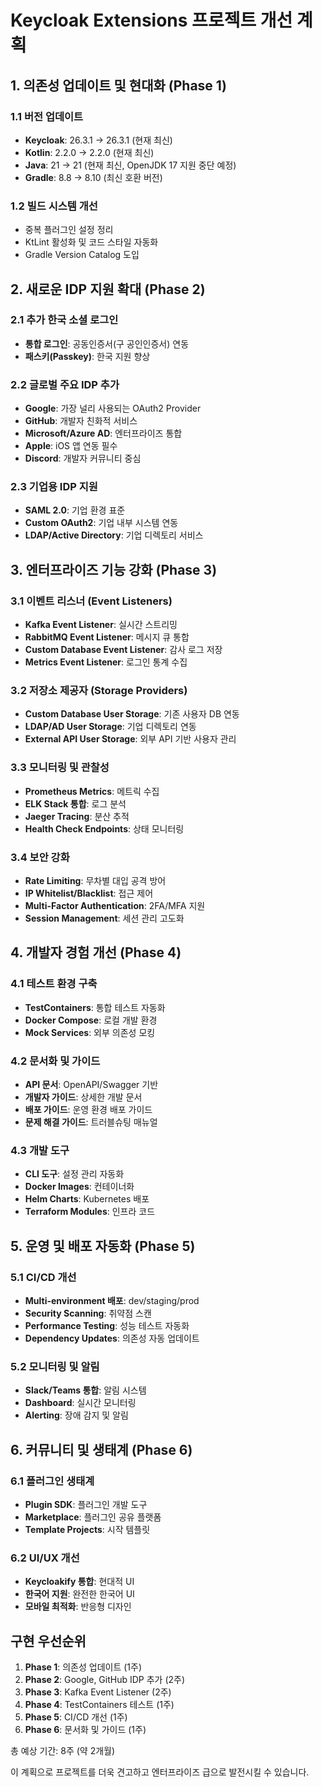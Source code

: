 # Keycloak Extensions 프로젝트 개선 계획

## 1. 의존성 업데이트 및 현대화 (Phase 1)

### 1.1 버전 업데이트
- **Keycloak**: 26.3.1 → 26.3.1 (현재 최신)
- **Kotlin**: 2.2.0 → 2.2.0 (현재 최신)
- **Java**: 21 → 21 (현재 최신, OpenJDK 17 지원 중단 예정)
- **Gradle**: 8.8 → 8.10 (최신 호환 버전)

### 1.2 빌드 시스템 개선
- 중복 플러그인 설정 정리
- KtLint 활성화 및 코드 스타일 자동화
- Gradle Version Catalog 도입

## 2. 새로운 IDP 지원 확대 (Phase 2)

### 2.1 추가 한국 소셜 로그인
- **통합 로그인**: 공동인증서(구 공인인증서) 연동
- **패스키(Passkey)**: 한국 지원 향상

### 2.2 글로벌 주요 IDP 추가
- **Google**: 가장 널리 사용되는 OAuth2 Provider
- **GitHub**: 개발자 친화적 서비스
- **Microsoft/Azure AD**: 엔터프라이즈 통합
- **Apple**: iOS 앱 연동 필수
- **Discord**: 개발자 커뮤니티 중심

### 2.3 기업용 IDP 지원
- **SAML 2.0**: 기업 환경 표준
- **Custom OAuth2**: 기업 내부 시스템 연동
- **LDAP/Active Directory**: 기업 디렉토리 서비스

## 3. 엔터프라이즈 기능 강화 (Phase 3)

### 3.1 이벤트 리스너 (Event Listeners)
- **Kafka Event Listener**: 실시간 스트리밍
- **RabbitMQ Event Listener**: 메시지 큐 통합
- **Custom Database Event Listener**: 감사 로그 저장
- **Metrics Event Listener**: 로그인 통계 수집

### 3.2 저장소 제공자 (Storage Providers)
- **Custom Database User Storage**: 기존 사용자 DB 연동
- **LDAP/AD User Storage**: 기업 디렉토리 연동
- **External API User Storage**: 외부 API 기반 사용자 관리

### 3.3 모니터링 및 관찰성
- **Prometheus Metrics**: 메트릭 수집
- **ELK Stack 통합**: 로그 분석
- **Jaeger Tracing**: 분산 추적
- **Health Check Endpoints**: 상태 모니터링

### 3.4 보안 강화
- **Rate Limiting**: 무차별 대입 공격 방어
- **IP Whitelist/Blacklist**: 접근 제어
- **Multi-Factor Authentication**: 2FA/MFA 지원
- **Session Management**: 세션 관리 고도화

## 4. 개발자 경험 개선 (Phase 4)

### 4.1 테스트 환경 구축
- **TestContainers**: 통합 테스트 자동화
- **Docker Compose**: 로컬 개발 환경
- **Mock Services**: 외부 의존성 모킹

### 4.2 문서화 및 가이드
- **API 문서**: OpenAPI/Swagger 기반
- **개발자 가이드**: 상세한 개발 문서
- **배포 가이드**: 운영 환경 배포 가이드
- **문제 해결 가이드**: 트러블슈팅 매뉴얼

### 4.3 개발 도구
- **CLI 도구**: 설정 관리 자동화
- **Docker Images**: 컨테이너화
- **Helm Charts**: Kubernetes 배포
- **Terraform Modules**: 인프라 코드

## 5. 운영 및 배포 자동화 (Phase 5)

### 5.1 CI/CD 개선
- **Multi-environment 배포**: dev/staging/prod
- **Security Scanning**: 취약점 스캔
- **Performance Testing**: 성능 테스트 자동화
- **Dependency Updates**: 의존성 자동 업데이트

### 5.2 모니터링 및 알림
- **Slack/Teams 통합**: 알림 시스템
- **Dashboard**: 실시간 모니터링
- **Alerting**: 장애 감지 및 알림

## 6. 커뮤니티 및 생태계 (Phase 6)

### 6.1 플러그인 생태계
- **Plugin SDK**: 플러그인 개발 도구
- **Marketplace**: 플러그인 공유 플랫폼
- **Template Projects**: 시작 템플릿

### 6.2 UI/UX 개선
- **Keycloakify 통합**: 현대적 UI
- **한국어 지원**: 완전한 한국어 UI
- **모바일 최적화**: 반응형 디자인

## 구현 우선순위

1. **Phase 1**: 의존성 업데이트 (1주)
2. **Phase 2**: Google, GitHub IDP 추가 (2주)
3. **Phase 3**: Kafka Event Listener (2주)
4. **Phase 4**: TestContainers 테스트 (1주)
5. **Phase 5**: CI/CD 개선 (1주)
6. **Phase 6**: 문서화 및 가이드 (1주)

총 예상 기간: 8주 (약 2개월)

이 계획으로 프로젝트를 더욱 견고하고 엔터프라이즈 급으로 발전시킬 수 있습니다.